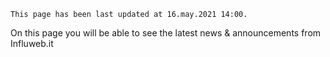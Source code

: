 `This page has been last updated at 16.may.2021 14:00.`
<br />

On this page you will be able to see the latest news & announcements from Influweb.it
<br />
